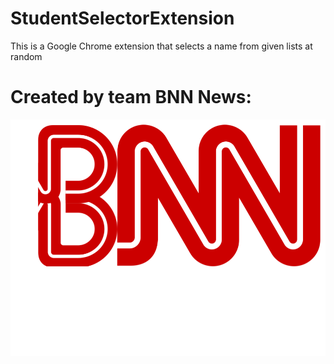 # StudentSelectorExtension
This is a Google Chrome extension that selects a name from given lists at random
# Created by team BNN News:
![alt text](https://github.com/Benji-Wan-Kenobi/StudentSelectorExtension/blob/master/BNN%20News%20Logo.png)